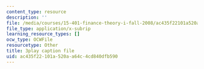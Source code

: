 ```yaml
---
content_type: resource
description: ''
file: /media/courses/15-401-finance-theory-i-fall-2008/ac435f22101a520aa64c4cd840dfb590_a5PF2PcElV0.vtt
file_type: application/x-subrip
learning_resource_types: []
ocw_type: OCWFile
resourcetype: Other
title: 3play caption file
uid: ac435f22-101a-520a-a64c-4cd840dfb590
---
```

